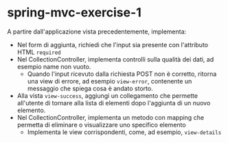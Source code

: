 # spring-mvc-exercise-1

A partire dall'applicazione vista precedentemente, implementa:
 - Nel form di aggiunta, richiedi che l'input sia presente con l'attributo HTML `required`
 - Nel CollectionController, implementa controlli sulla qualità dei dati, ad esempio name non vuoto.
   - Quando l'input ricevuto dalla richiesta POST non è corretto, ritorna una view di errore, ad esempio `view-error`, contenente un messaggio che spiega cosa è andato storto.
 - Alla vista `view-success`, aggiungi un collegamento che permette all'utente di tornare alla lista di elementi dopo l'aggiunta di un nuovo elemento.
 - Nel CollectionController, implementa un metodo con mapping che permetta di eliminare o visualizzare uno specifico elemento
   - Implementa le view corrispondenti, come, ad esempio, `view-details`
